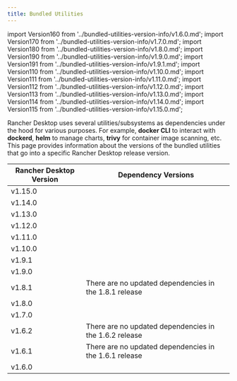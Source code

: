 ```yaml
---
title: Bundled Utilities
---
```


import Version160 from '../bundled-utilities-version-info/v1.6.0.md';
import Version170 from '../bundled-utilities-version-info/v1.7.0.md';
import Version180 from '../bundled-utilities-version-info/v1.8.0.md';
import Version190 from '../bundled-utilities-version-info/v1.9.0.md';
import Version191 from '../bundled-utilities-version-info/v1.9.1.md';
import Version110 from '../bundled-utilities-version-info/v1.10.0.md';
import Version111 from '../bundled-utilities-version-info/v1.11.0.md';
import Version112 from '../bundled-utilities-version-info/v1.12.0.md';
import Version113 from '../bundled-utilities-version-info/v1.13.0.md';
import Version114 from '../bundled-utilities-version-info/v1.14.0.md';
import Version115 from '../bundled-utilities-version-info/v1.15.0.md';

<head>
  <link rel="canonical" href="https://docs.rancherdesktop.io/references/bundled-utilities"/>
</head>

Rancher Desktop uses several utilities/subsystems as dependencies under the hood for various purposes. For example, **docker CLI** to interact with **dockerd**, **helm** to manage charts, **trivy** for container image scanning, etc. This page provides information about the versions of the bundled utilities that go into a specific Rancher Desktop release version.

| Rancher Desktop Version | Dependency Versions                                    |
|-------------------------|--------------------------------------------------------|
| v1.15.0                 | <Version115 />                                         |
| v1.14.0                 | <Version114 />                                         |
| v1.13.0                 | <Version113 />                                         |
| v1.12.0                 | <Version112 />                                         |
| v1.11.0                 | <Version111 />                                         |
| v1.10.0                 | <Version110 />                                         |
| v1.9.1                  | <Version191 />                                         |
| v1.9.0                  | <Version190 />                                         |
| v1.8.1                  | There are no updated dependencies in the 1.8.1 release |
| v1.8.0                  | <Version180 />                                         |
| v1.7.0                  | <Version170 />                                         |
| v1.6.2                  | There are no updated dependencies in the 1.6.2 release |
| v1.6.1                  | There are no updated dependencies in the 1.6.1 release |
| v1.6.0                  | <Version160 />                                         |
